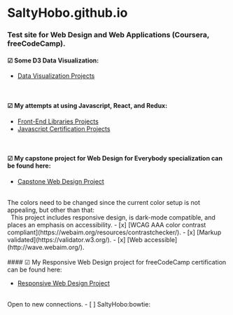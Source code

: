 # SaltyHobo.github.io
### Test site for Web Design and Web Applications (Coursera, freeCodeCamp).

#### &#9745; Some D3 Data Visualization:
<ul>
  <li>
<a href="https://saltyhobo.github.io/freecodecamp/data-visualization/">Data Visualization Projects</a>
  </li>
</ul>  
<br/>

#### &#9745; My attempts at using Javascript, React, and Redux:
<ul>
  <li>
<a href="https://saltyhobo.github.io/freecodecamp/front-end-lib/">Front-End Libraries Projects</a>
  </li>
  <li>
<a href="https://SaltyHobo.github.io/freecodecamp/javascript-certification/">Javascript Certification Projects</a>
  </li>
</ul>
<br/>

#### &#9745; My capstone project for Web Design for Everybody specialization can be found here:
<ul>
  <li>
<a href="https://saltyhobo.github.io/capstone/index.html">Capstone Web Design Project</a>
  </li>
</ul>
<br/>
The colors need to be changed since the current color setup is not appealing, but other than that:
<br/>
&nbsp; This project includes responsive design, is dark-mode compatible, and places an emphasis on accessibility.
- [x] [WCAG AAA color contrast compliant](https://webaim.org/resources/contrastchecker/).
- [x] [Markup validated](https://validator.w3.org/).
- [x] [Web accessible](http://wave.webaim.org/).
<br/><br/>
#### &#9745; My Responsive Web Design project for freeCodeCamp certification can be found here: <br>
<ul>
  <li>
<a href="https://saltyhobo.github.io/freecodecamp/portfolio/index.html">Responsive Web Design Project</a>
  </li>
</ul>
<br/>
Open to new connections.
- [ ] SaltyHobo:bowtie:
